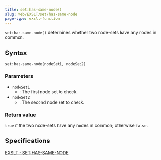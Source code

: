 ```yaml
---
title: set:has-same-node()
slug: Web/EXSLT/set/has-same-node
page-type: exslt-function
---
```




`set:has-same-node()` determines whether two node-sets have any nodes in common.

## Syntax

```plain
set:has-same-node(nodeSet1, nodeSet2)
```

### Parameters

- `nodeSet1`
  - : The first node set to check.
- `nodeSet2`
  - : The second node set to check.

### Return value

`true` if the two node-sets have any nodes in common; otherwise `false`.

## Specifications

[EXSLT - SET:HAS-SAME-NODE](https://exslt.github.io/set/functions/has-same-node/index.html)
